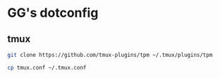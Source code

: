 # GG's dotconfig

## tmux

```bash
git clone https://github.com/tmux-plugins/tpm ~/.tmux/plugins/tpm
```

```bash
cp tmux.conf ~/.tmux.conf
```

